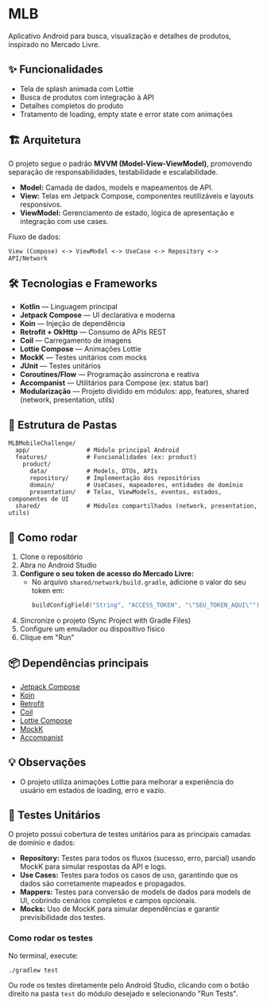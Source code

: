 # MLB

Aplicativo Android para busca, visualização e detalhes de produtos, inspirado no Mercado Livre.

## ✨ Funcionalidades

- Tela de splash animada com Lottie
- Busca de produtos com integração à API
- Detalhes completos do produto
- Tratamento de loading, empty state e error state com animações

## 🏗️ Arquitetura

O projeto segue o padrão **MVVM (Model-View-ViewModel)**, promovendo separação de responsabilidades, testabilidade e escalabilidade.

- **Model:** Camada de dados, models e mapeamentos de API.
- **View:** Telas em Jetpack Compose, componentes reutilizáveis e layouts responsivos.
- **ViewModel:** Gerenciamento de estado, lógica de apresentação e integração com use cases.

Fluxo de dados:
```
View (Compose) <-> ViewModel <-> UseCase <-> Repository <-> API/Network
```

## 🛠️ Tecnologias e Frameworks

- **Kotlin** — Linguagem principal
- **Jetpack Compose** — UI declarativa e moderna
- **Koin** — Injeção de dependência
- **Retrofit + OkHttp** — Consumo de APIs REST
- **Coil** — Carregamento de imagens
- **Lottie Compose** — Animações Lottie
- **MockK** — Testes unitários com mocks
- **JUnit** — Testes unitários
- **Coroutines/Flow** — Programação assíncrona e reativa
- **Accompanist** — Utilitários para Compose (ex: status bar)
- **Modularização** — Projeto dividido em módulos: app, features, shared (network, presentation, utils)

## 📁 Estrutura de Pastas

```
MLBMobileChallenge/
  app/                # Módulo principal Android
  features/           # Funcionalidades (ex: product)
    product/
      data/           # Models, DTOs, APIs
      repository/     # Implementação dos repositórios
      domain/         # UseCases, mapeadores, entidades de domínio
      presentation/   # Telas, ViewModels, eventos, estados, componentes de UI
  shared/             # Módulos compartilhados (network, presentation, utils)
```

## 🚀 Como rodar

1. Clone o repositório
2. Abra no Android Studio
3. **Configure o seu token de acesso do Mercado Livre:**
   - No arquivo `shared/network/build.gradle`, adicione o valor do seu token em:
     ```kotlin
     buildConfigField("String", "ACCESS_TOKEN", "\"SEU_TOKEN_AQUI\"")
     ```
4. Sincronize o projeto (Sync Project with Gradle Files)
5. Configure um emulador ou dispositivo físico
6. Clique em "Run"

## 📦 Dependências principais

- [Jetpack Compose](https://developer.android.com/jetpack/compose)
- [Koin](https://insert-koin.io/)
- [Retrofit](https://square.github.io/retrofit/)
- [Coil](https://coil-kt.github.io/coil/)
- [Lottie Compose](https://airbnb.io/lottie/#/android-compose)
- [MockK](https://mockk.io/)
- [Accompanist](https://google.github.io/accompanist/)

## 💡 Observações

- O projeto utiliza animações Lottie para melhorar a experiência do usuário em estados de loading, erro e vazio.

## 🧪 Testes Unitários

O projeto possui cobertura de testes unitários para as principais camadas de domínio e dados:

- **Repository:**  Testes para todos os fluxos (sucesso, erro, parcial) usando MockK para simular respostas da API e logs.
- **Use Cases:**  Testes para todos os casos de uso, garantindo que os dados são corretamente mapeados e propagados.
- **Mappers:**  Testes para conversão de models de dados para models de UI, cobrindo cenários completos e campos opcionais.
- **Mocks:**  Uso de MockK para simular dependências e garantir previsibilidade dos testes.

### Como rodar os testes

No terminal, execute:
```sh
./gradlew test
```
Ou rode os testes diretamente pelo Android Studio, clicando com o botão direito na pasta `test` do módulo desejado e selecionando "Run Tests".